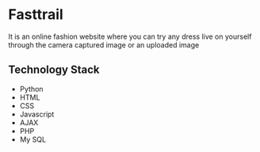 # Fasttrail
It is an online fashion website where you can try any dress live on yourself through the camera captured image or an uploaded image

## Technology Stack
- Python
- HTML
- CSS
- Javascript
- AJAX
- PHP
- My SQL
